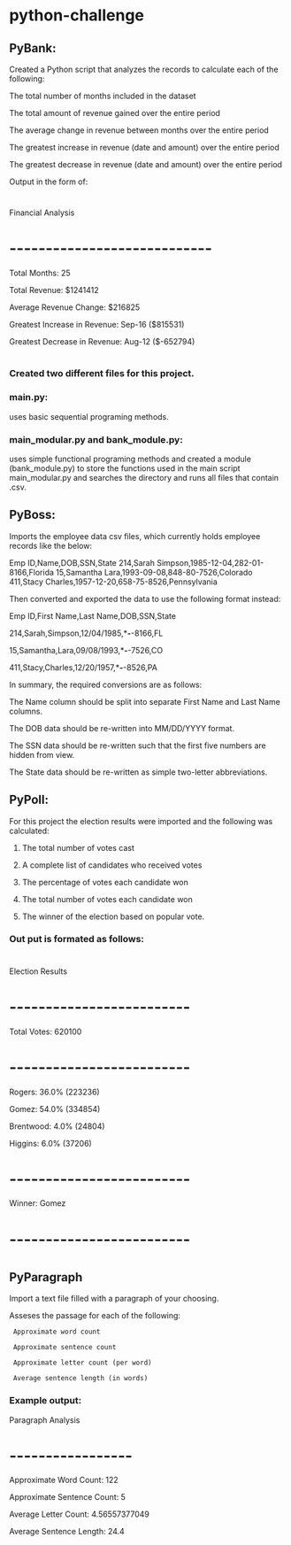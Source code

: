 # python-challenge

## PyBank:

 Created a Python script that analyzes the records to calculate each of the following:

 The total number of months included in the dataset

 The total amount of revenue gained over the entire period

 The average change in revenue between months over the entire period

 The greatest increase in revenue (date and amount) over the entire period

 The greatest decrease in revenue (date and amount) over the entire period

 Output in the form of:
#
 Financial Analysis
# ----------------------------
 Total Months: 25

 Total Revenue: $1241412

 Average Revenue Change: $216825

 Greatest Increase in Revenue: Sep-16 ($815531)

 Greatest Decrease in Revenue: Aug-12 ($-652794)
#
### Created two different files for this project.

### main.py:
uses basic sequential programing methods.

### main_modular.py and bank_module.py:

uses simple functional programing methods and created a module (bank_module.py) to store the functions used in the main script main_modular.py and searches the directory and runs all files that contain .csv.

## PyBoss:

 Imports the employee data csv files, which currently holds employee records like the below:

 Emp ID,Name,DOB,SSN,State
 214,Sarah Simpson,1985-12-04,282-01-8166,Florida
 15,Samantha Lara,1993-09-08,848-80-7526,Colorado
 411,Stacy Charles,1957-12-20,658-75-8526,Pennsylvania

 Then converted and exported the data to use the following format instead:

 Emp ID,First Name,Last Name,DOB,SSN,State

 214,Sarah,Simpson,12/04/1985,***-**-8166,FL

 15,Samantha,Lara,09/08/1993,***-**-7526,CO

 411,Stacy,Charles,12/20/1957,***-**-8526,PA

 In summary, the required conversions are as follows:

 The Name column should be split into separate First Name and Last Name columns.

 The DOB data should be re-written into MM/DD/YYYY format.

 The SSN data should be re-written such that the first five numbers are hidden from view.

 The State data should be re-written as simple two-letter abbreviations.


## PyPoll:
For this project the election results were imported and the following was calculated:

1. The total number of votes cast

2. A complete list of candidates who received votes

3. The percentage of votes each candidate won

4. The total number of votes each candidate won

5. The winner of the election based on popular vote.

 ### Out put is formated as follows:
#
 Election Results
# -------------------------
 Total Votes: 620100
# -------------------------
 Rogers: 36.0% (223236)

 Gomez: 54.0% (334854)

 Brentwood: 4.0% (24804)

 Higgins: 6.0% (37206)
# -------------------------
 Winner: Gomez
# -------------------------

#
## PyParagraph

 Import a text file filled with a paragraph of your choosing.

 Asseses the passage for each of the following:

     Approximate word count

     Approximate sentence count

     Approximate letter count (per word)

     Average sentence length (in words)

 ### Example output:

 Paragraph Analysis
# -----------------
 Approximate Word Count: 122

 Approximate Sentence Count: 5

 Average Letter Count: 4.56557377049

 Average Sentence Length: 24.4
